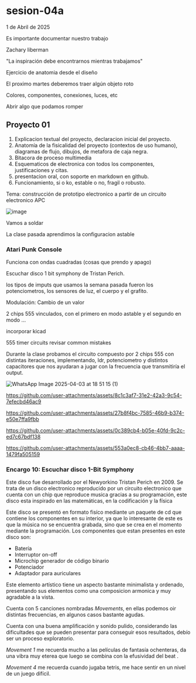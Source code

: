 # sesion-04a

1 de Abril de 2025

Es importante documentar nuestro trabajo

Zachary liberman

"La inspiración debe encontrarnos mientras trabajamos"

Ejercicio de anatomia desde el diseño

El proximo martes deberemos traer algún objeto roto

Colores, componentes, conexiones, luces, etc

Abrir algo que podamos romper

## Proyecto 01

1. Explicacion textual del proyecto, declaracion inicial del proyecto.
2. Anatomía de la fisicalidad del proyecto (contextos de uso humano), diagramas de flujo, dibujos, de metafora de caja negra.
3. Bitacora de proceso multimedia
4. Esquematicos de electronica con todos los componentes, justificaciones y citas.
5. presentacion oral, con soporte en markdown en github.
6. Funcionamiento, si o ko, estable o no, fragil o robusto.

Tema: construcción de prototipo electronico a partir de un circuito electronico APC

![image](https://github.com/user-attachments/assets/fce17ab9-5755-4d92-b46d-a4e735779caa)

Vamos a soldar

La clase pasada aprendimos la configuracion astable

### Atari Punk Console

Funciona con ondas cuadradas (cosas que prendo y apago)

Escuchar disco 1 bit symphony de Tristan Perich.

los tipos de imputs que usamos la semana pasada fueron los potenciometros, los sensores de luz, el cuerpo y el grafito.

Modulación: Cambio de un valor

2 chips 555 vinculados, con el primero en modo astable y el segundo en modo ...

incorporar kicad

555 timer circuits
revisar common mistakes

Durante la clase probamos el circuito compuesto por 2 chips 555 con distintas iteraciones, implementando, ldr, potenciometro y distintos capacitores que nos ayudaran a jugar con la frecuencia que transmitiría el output.

![WhatsApp Image 2025-04-03 at 18 51 15 (1)](https://github.com/user-attachments/assets/88655108-d8ab-4b13-a8cc-b9660c2b6408)

<https://github.com/user-attachments/assets/8c1c3af7-31e2-42a3-9c54-7efecbd46ac9>

<https://github.com/user-attachments/assets/27b8f4bc-7585-46b9-b374-e50e7ffa9fbb>

<https://github.com/user-attachments/assets/0c389cb4-b05e-40fd-9c2c-ed7c67bdf138>

<https://github.com/user-attachments/assets/553a0ec8-cb46-4bb7-aaaa-1479fa505159>

### Encargo 10: Escuchar disco 1-Bit Symphony

Este disco fue desarrollado por el Newyorkino Tristan Perich en 2009.
Se trata de un disco electronico reproducido por un circuito electronico que cuenta con un chip que reproduce musica gracias a su programación, este disco esta inspirado en las matemáticas, en la codificación y la física

Este disco se presentó en formato fisíco mediante un paquete de cd que contiene los componentes en su interior, ya que lo interesante de este es que la música no se encuentra grabada, sino que se crea en el momento mediante la programación.
Los componentes que estan presentes en este disco son:

- Batería
- Interruptor on-off
- Microchip generador de código binario
- Potenciador
- Adaptador para auriculares

Este elemento artístico tiene un aspecto bastante minimalista y ordenado, presentando sus elementos como una composicion armonica y muy agradable a la vista.

Cuenta con 5 canciones nombradas *Movements*, en ellas podemos oir distintas frecuencias, en algunos casos bastante agudas.

Cuenta con una buena amplificación y sonido pulido, considerando las dificultades que se pueden presentar para conseguir esos resultados, debío ser un proceso exploratorio.

*Movement 1* me recuerda mucho a las películas de fantasía ochenteras, da una vibra muy eterea que luego se combina con la efusividad del beat .

*Movement 4* me recuerda cuando jugaba tetris, me hace sentir en un nivel de un juego difícil.
